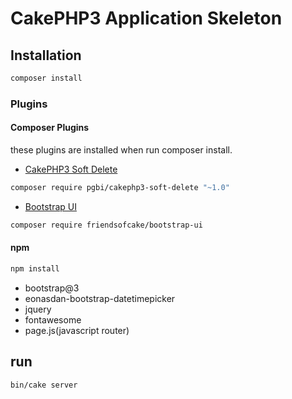# CakePHP3 Application Skeleton

## Installation
```bash
composer install
```

### Plugins
#### Composer Plugins
these plugins are installed when run composer install. 
- [CakePHP3 Soft Delete](https://github.com/PGBI/cakephp3-soft-delete)
```bash
composer require pgbi/cakephp3-soft-delete "~1.0"
```

- [Bootstrap UI](https://github.com/FriendsOfCake/bootstrap-ui)
```bash
composer require friendsofcake/bootstrap-ui
```

#### npm
```bash
npm install
```
- bootstrap@3
- eonasdan-bootstrap-datetimepicker
- jquery
- fontawesome
- page.js(javascript router)

## run
```bash
bin/cake server
```
